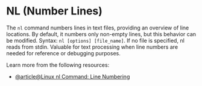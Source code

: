# NL (Number Lines)

The `nl` command numbers lines in text files, providing an overview of line locations. By default, it numbers only non-empty lines, but this behavior can be modified. Syntax: `nl [options] [file_name]`. If no file is specified, nl reads from stdin. Valuable for text processing when line numbers are needed for reference or debugging purposes.

Learn more from the following resources:

- [@article@Linux nl Command: Line Numbering](https://labex.io/tutorials/linux-linux-nl-command-line-numbering-210988)